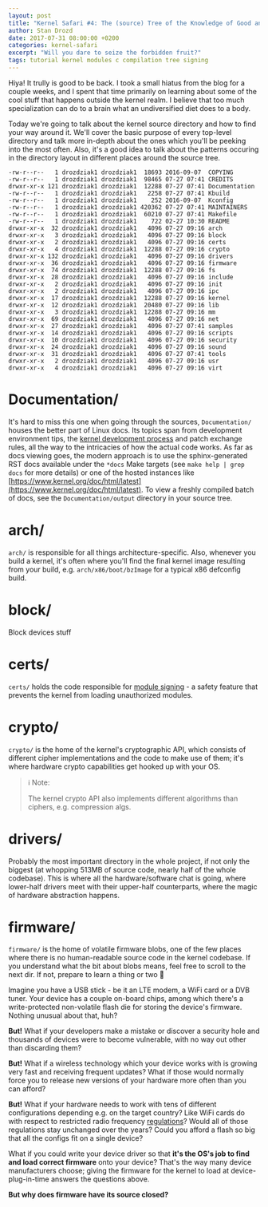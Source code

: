 ```yaml
---
layout: post
title: "Kernel Safari #4: The (source) Tree of the Knowledge of Good and Evil"
author: Stan Drozd
date: 2017-07-31 08:00:00 +0200
categories: kernel-safari
excerpt: "Will you dare to seize the forbidden fruit?"
tags: tutorial kernel modules c compilation tree signing
---
```


Hiya! It trully is good to be back. I took a small hiatus from the blog for a
couple weeks, and I spent that time primarily on learning about some of the cool
stuff that happens outside the kernel realm. I believe that too much
specialization can do to a brain what an undiversified diet does to a body.

Today we're going to talk about the kernel source directory and how to find your
way around it. We'll cover the basic purpose of every top-level directory and
talk more in-depth about the ones which you'll be peeking into the most often.
Also, it's a good idea to talk about the patterns occuring in the directory
layout in different places around the source tree.

```plain
-rw-r--r--   1 drozdziak1 drozdziak1  18693 2016-09-07  COPYING
-rw-r--r--   1 drozdziak1 drozdziak1  98465 07-27 07:41 CREDITS
drwxr-xr-x 121 drozdziak1 drozdziak1  12288 07-27 07:41 Documentation
-rw-r--r--   1 drozdziak1 drozdziak1   2258 07-27 07:41 Kbuild
-rw-r--r--   1 drozdziak1 drozdziak1    252 2016-09-07  Kconfig
-rw-r--r--   1 drozdziak1 drozdziak1 420362 07-27 07:41 MAINTAINERS
-rw-r--r--   1 drozdziak1 drozdziak1  60210 07-27 07:41 Makefile
-rw-r--r--   1 drozdziak1 drozdziak1    722 02-27 10:30 README
drwxr-xr-x  32 drozdziak1 drozdziak1   4096 07-27 09:16 arch
drwxr-xr-x   3 drozdziak1 drozdziak1   4096 07-27 09:16 block
drwxr-xr-x   2 drozdziak1 drozdziak1   4096 07-27 09:16 certs
drwxr-xr-x   4 drozdziak1 drozdziak1  12288 07-27 09:16 crypto
drwxr-xr-x 132 drozdziak1 drozdziak1   4096 07-27 09:16 drivers
drwxr-xr-x  36 drozdziak1 drozdziak1   4096 07-27 09:16 firmware
drwxr-xr-x  74 drozdziak1 drozdziak1  12288 07-27 09:16 fs
drwxr-xr-x  28 drozdziak1 drozdziak1   4096 07-27 09:16 include
drwxr-xr-x   2 drozdziak1 drozdziak1   4096 07-27 09:16 init
drwxr-xr-x   2 drozdziak1 drozdziak1   4096 07-27 09:16 ipc
drwxr-xr-x  17 drozdziak1 drozdziak1  12288 07-27 09:16 kernel
drwxr-xr-x  12 drozdziak1 drozdziak1  20480 07-27 09:16 lib
drwxr-xr-x   3 drozdziak1 drozdziak1  12288 07-27 09:16 mm
drwxr-xr-x  69 drozdziak1 drozdziak1   4096 07-27 09:16 net
drwxr-xr-x  27 drozdziak1 drozdziak1   4096 07-27 07:41 samples
drwxr-xr-x  14 drozdziak1 drozdziak1   4096 07-27 09:16 scripts
drwxr-xr-x  10 drozdziak1 drozdziak1   4096 07-27 09:16 security
drwxr-xr-x  24 drozdziak1 drozdziak1   4096 07-27 09:16 sound
drwxr-xr-x  31 drozdziak1 drozdziak1   4096 07-27 07:41 tools
drwxr-xr-x   2 drozdziak1 drozdziak1   4096 07-27 09:16 usr
drwxr-xr-x   4 drozdziak1 drozdziak1   4096 07-27 09:16 virt
```

# Documentation/
It's hard to miss this one when going through the sources, `Documentation/`
houses the better part of Linux docs. Its topics span from development
environment tips, the [kernel development
process](https://www.kernel.org/doc/html/latest/process/development-process.html)
and patch exchange rules, all the way to the intricacies of how the actual code
works. As far as docs viewing goes, the modern approach is to use the
sphinx-generated RST docs available under the `*docs` Make targets (see `make
help | grep docs` for more details) or one of the hosted instances like
[https://www.kernel.org/doc/html/latest](https://www.kernel.org/doc/html/latest).
To view a freshly compiled batch of docs, see the `Documentation/output`
directory in your source tree.

# arch/
`arch/` is responsible for all things architecture-specific. Also, whenever you
build a kernel, it's often where you'll find the final kernel image resulting
from your build, e.g.  `arch/x86/boot/bzImage` for a typical x86 defconfig
build.

# block/
Block devices stuff

# certs/
`certs/` holds the code responsible for [module
signing](https://www.kernel.org/doc/html/latest/admin-guide/module-signing.html)
\- a safety feature that prevents the kernel from loading unauthorized modules.

# crypto/
`crypto/` is the home of the kernel's cryptographic API, which consists of
different cipher implementations and the code to make use of them; it's where
hardware crypto capabilities get hooked up with your OS.

> :information_source: Note:
>
> The kernel crypto API also implements different algorithms than ciphers, e.g.
> compression algs.

# drivers/
Probably the most important directory in the whole project, if not only the
biggest (at whopping 513MB of source code, nearly half of the whole codebase).
This is where all the hardware/software chat is going, where lower-half drivers
meet with their upper-half counterparts, where the magic of hardware abstraction
happens.

# firmware/
`firmware/` is the home of volatile firmware blobs, one of the few places where
there is no human-readable source code in the kernel codebase. If you understand
what the bit about blobs means, feel free to scroll to the next dir. If not,
prepare to learn a thing or two :slightly_smiling_face:

Imagine you have a USB stick - be it an LTE modem, a WiFi card or a DVB tuner.
Your device has a couple on-board chips, among which there's a write-protected
non-volatile flash die for storing the device's firmware. Nothing unusual about
that, huh?

**But!** What if your developers make a mistake or discover a security hole and
thousands of devices were to become vulnerable, with no way out other than
discarding them?

**But!** What if a wireless technology which your device works with is growing
very fast and receiving frequent updates? What if those would normally force you
to release new versions of your hardware more often than you can afford?

**But!** What if your hardware needs to work with tens of different
configurations depending e.g. on the target country? Like WiFi cards do with
respect to restricted radio frequency
[regulations](https://wireless.wiki.kernel.org/en/developers/Regulatory)?  Would
all of those regulations stay unchanged over the years? Could you afford a flash
so big that all the configs fit on a single device?

What if you could write your device driver so that **it's the OS's job to find
and load correct firmware** onto your device? That's the way many device
manufacturers choose; giving the firmware for the kernel to load at
device-plug-in-time answers the questions above.

**But why does firmware have its source closed?**
